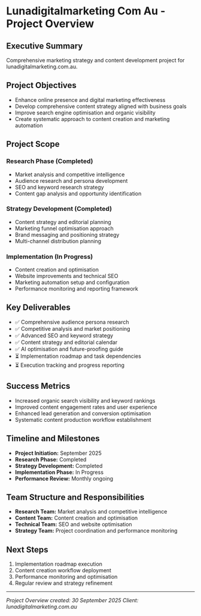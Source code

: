 # Lunadigitalmarketing Com Au - Project Overview

## Executive Summary
Comprehensive marketing strategy and content development project for lunadigitalmarketing.com.au.

## Project Objectives
- Enhance online presence and digital marketing effectiveness
- Develop comprehensive content strategy aligned with business goals
- Improve search engine optimisation and organic visibility
- Create systematic approach to content creation and marketing automation

## Project Scope

### Research Phase (Completed)
- Market analysis and competitive intelligence
- Audience research and persona development
- SEO and keyword research strategy
- Content gap analysis and opportunity identification

### Strategy Development (Completed)
- Content strategy and editorial planning
- Marketing funnel optimisation approach
- Brand messaging and positioning strategy
- Multi-channel distribution planning

### Implementation (In Progress)
- Content creation and optimisation
- Website improvements and technical SEO
- Marketing automation setup and configuration
- Performance monitoring and reporting framework

## Key Deliverables
- ✅ Comprehensive audience persona research
- ✅ Competitive analysis and market positioning
- ✅ Advanced SEO and keyword strategy
- ✅ Content strategy and editorial calendar
- ✅ AI optimisation and future-proofing guide
- ⏳ Implementation roadmap and task dependencies
- ⏳ Execution tracking and progress reporting

## Success Metrics
- Increased organic search visibility and keyword rankings
- Improved content engagement rates and user experience
- Enhanced lead generation and conversion optimisation
- Systematic content production workflow establishment

## Timeline and Milestones
- **Project Initiation:** September 2025
- **Research Phase:** Completed
- **Strategy Development:** Completed
- **Implementation Phase:** In Progress
- **Performance Review:** Monthly ongoing

## Team Structure and Responsibilities
- **Research Team:** Market analysis and competitive intelligence
- **Content Team:** Content creation and optimisation
- **Technical Team:** SEO and website optimisation
- **Strategy Team:** Project coordination and performance monitoring

## Next Steps
1. Implementation roadmap execution
2. Content creation workflow deployment
3. Performance monitoring and optimisation
4. Regular review and strategy refinement

---
*Project Overview created: 30 September 2025*
*Client: lunadigitalmarketing.com.au*
